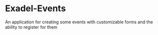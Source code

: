# Exadel-Events
An application for creating some events with customizable forms and the ability to register for them
